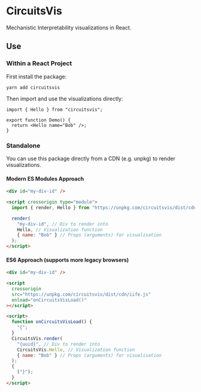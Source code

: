 # CircuitsVis

Mechanistic Interpretability visualizations in React.

## Use

### Within a React Project

First install the package:

```shell
yarn add circuitsvis
```

Then import and use the visualizations directly:

```tsx
import { Hello } from "circuitsvis";

export function Demo() {
  return <Hello name="Bob" />;
}
```

### Standalone

You can use this package directly from a CDN (e.g. unpkg) to render visualizations.

#### Modern ES Modules Approach

```html
<div id="my-div-id" />

<script crossorigin type="module">
  import { render, Hello } from "https://unpkg.com/circuitsvis/dist/cdn/esm.js";

  render(
    "my-div-id", // Div to render into
    Hello, // Visualization function
    { name: "Bob" } // Props (arguments) for visualisation
  );
</script>
```

#### ES6 Approach (supports more legacy browsers)

```html
<div id="my-div-id" />

<script
  crossorigin
  src="https://unpkg.com/circuitsvis/dist/cdn/iife.js"
  onload="onCircuitsVisLoad()"
></script>

<script>
  function onCircuitsVisLoad() {
    "{";
  }
  CircuitsVis.render(
    "{uuid}", // Div to render into
    CircuitsVis.Hello, // Visualization function
    { name: "Bob" } // Props (arguments) for visualisation
  );
  {
    ("}");
  }
</script>
```
